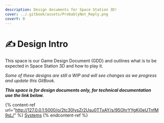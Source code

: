```yaml
---
description: Design documents for Space Station 3D!
cover: ../.gitbook/assets/ProbablyNot_Reply.png
coverY: 0
---
```


# ✍ Design Intro

This space is our Game Design Document (GDD) and outlines what is to be expected in Space Station 3D and how to play it.

_Some of these designs are still a WIP and will see changes as we progress and update this GitBook._

_**This space is for design documents only, for technical documentation use the link below.**_

{% content-ref url="http://127.0.0.1:5000/o/2tc30IysZr2Usu0TTxAY/s/95OhrYYgKj0eUTnfM9sL/" %}
[Systems](http://127.0.0.1:5000/o/2tc30IysZr2Usu0TTxAY/s/95OhrYYgKj0eUTnfM9sL/)
{% endcontent-ref %}

